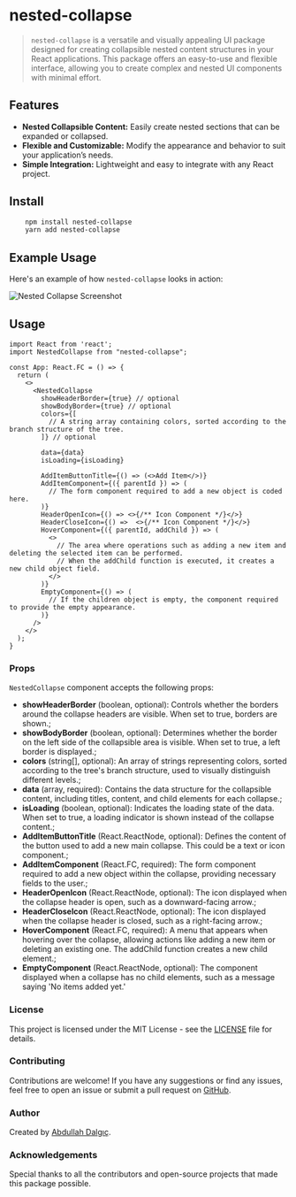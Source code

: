 # nested-collapse

> `nested-collapse` is a versatile and visually appealing UI package designed for creating collapsible nested content structures in your React applications. This package offers an easy-to-use and flexible interface, allowing you to create complex and nested UI components with minimal effort.

## Features

- **Nested Collapsible Content:** Easily create nested sections that can be expanded or collapsed.
- **Flexible and Customizable:** Modify the appearance and behavior to suit your application’s needs.
- **Simple Integration:** Lightweight and easy to integrate with any React project.

## Install

```bash
    npm install nested-collapse
    yarn add nested-collapse
```

## Example Usage

Here's an example of how `nested-collapse` looks in action:

![Nested Collapse Screenshot](https://github.com/AbdullahDalgic/nested-collapse/raw/master/images/collapse.jpg)

## Usage

```tsx
import React from 'react';
import NestedCollapse from "nested-collapse";

const App: React.FC = () => {
  return (
    <>
      <NestedCollapse
        showHeaderBorder={true} // optional
        showBodyBorder={true} // optional
        colors={[
          // A string array containing colors, sorted according to the branch structure of the tree.
        ]} // optional

        data={data}
        isLoading={isLoading}

        AddItemButtonTitle={() => (<>Add Item</>)}
        AddItemComponent={({ parentId }) => (
          // The form component required to add a new object is coded here.
        )}
        HeaderOpenIcon={() => <>{/** Icon Component */}</>}
        HeaderCloseIcon={() =>  <>{/** Icon Component */}</>}
        HoverComponent={({ parentId, addChild }) => (
          <>
            // The area where operations such as adding a new item and deleting the selected item can be performed.
            // When the addChild function is executed, it creates a new child object field.
          </>
        )}
        EmptyComponent={() => (
          // If the children object is empty, the component required to provide the empty appearance.
        )}
      />
    </>
  );
}
```

### Props
`NestedCollapse` component accepts the following props:
- **showHeaderBorder** (boolean, optional): Controls whether the borders around the collapse headers are visible. When set to true, borders are shown.;
- **showBodyBorder** (boolean, optional): Determines whether the border on the left side of the collapsible area is visible. When set to true, a left border is displayed.;
- **colors** (string[], optional): An array of strings representing colors, sorted according to the tree's branch structure, used to visually distinguish different levels.;
- **data** (array, required): Contains the data structure for the collapsible content, including titles, content, and child elements for each collapse.;
- **isLoading** (boolean, optional): Indicates the loading state of the data. When set to true, a loading indicator is shown instead of the collapse content.;
- **AddItemButtonTitle** (React.ReactNode, optional): Defines the content of the button used to add a new main collapse. This could be a text or icon component.;
- **AddItemComponent** (React.FC, required): The form component required to add a new object within the collapse, providing necessary fields to the user.;
- **HeaderOpenIcon** (React.ReactNode, optional): The icon displayed when the collapse header is open, such as a downward-facing arrow.;
- **HeaderCloseIcon** (React.ReactNode, optional): The icon displayed when the collapse header is closed, such as a right-facing arrow.;
- **HoverComponent** (React.FC, required): A menu that appears when hovering over the collapse, allowing actions like adding a new item or deleting an existing one. The addChild function creates a new child element.;
- **EmptyComponent** (React.ReactNode, optional): The component displayed when a collapse has no child elements, such as a message saying 'No items added yet.'



### License

This project is licensed under the MIT License - see the [LICENSE](./LICENSE) file for details.

### Contributing

Contributions are welcome! If you have any suggestions or find any issues, feel free to open an issue or submit a pull request on [GitHub](https://github.com/AbdullahDalgic/nested-collapse).

### Author

Created by [Abdullah Dalgıç](https://abdullahdalgic.com.tr).

### Acknowledgements

Special thanks to all the contributors and open-source projects that made this package possible.
